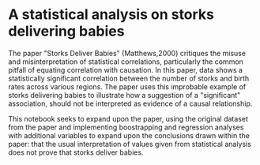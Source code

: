 <h1>A statistical analysis on storks delivering babies</h1>

The paper "Storks Deliver Babies" (Matthews,2000) critiques the misuse and misinterpretation of statistical correlations, particularly the common pitfall of equating correlation with causation. In this paper, data shows a statistically significant correlation between the number of storks and birth rates across various regions. The paper uses this improbable example of storks delivering babies to illustrate how a suggestion of a "significant" association, should not be interpreted as evidence of a causal relationship. 

This notebook seeks to expand upon the paper, using the original dataset from the paper and implementing boostrapping and regression analyses with additional variables to expand upon the conclusions drawn within the paper: that the usual interpretation of values given from statistical analysis does not prove that storks deliver babies. 
